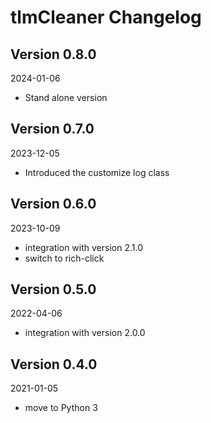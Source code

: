 # tlmCleaner Changelog

##  Version 0.8.0
2024-01-06
 - Stand alone version
## Version 0.7.0

2023-12-05
- Introduced the customize log class
## Version 0.6.0
2023-10-09
- integration with version 2.1.0
- switch to rich-click
## Version 0.5.0
2022-04-06
- integration with version 2.0.0

## Version 0.4.0
2021-01-05
- move to Python 3